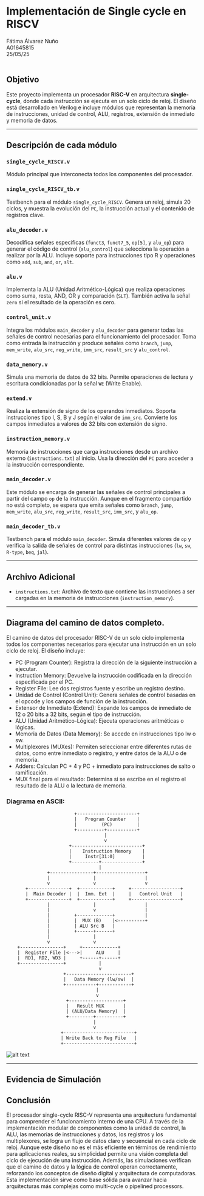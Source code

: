 # Implementación de Single cycle en RISCV
Fátima Álvarez Nuño <br/>
A01645815 <br/>
25/05/25 <br/>
<br/>

## Objetivo

Este proyecto implementa un procesador **RISC-V** en arquitectura **single-cycle**, donde cada instrucción se ejecuta en un solo ciclo de reloj. El diseño está desarrollado en Verilog e incluye módulos que representan la memoria de instrucciones, unidad de control, ALU, registros, extensión de inmediato y memoria de datos.

---

## Descripción de cada módulo

### `single_cycle_RISCV.v`
Módulo principal que interconecta todos los componentes del procesador.

### `single_cycle_RISCV_tb.v`
Testbench para el módulo `single_cycle_RISCV`. Genera un reloj, simula 20 ciclos, y muestra la evolución del `PC`, la instrucción actual y el contenido de registros clave.

### `alu_decoder.v`
Decodifica señales específicas (`funct3`, `funct7_5`, `op[5]`, y `alu_op`) para generar el código de control (`alu_control`) que selecciona la operación a realizar por la ALU. Incluye soporte para instrucciones tipo R y operaciones como `add`, `sub`, `and`, `or`, `slt`.

### `alu.v`
Implementa la ALU (Unidad Aritmético-Lógica) que realiza operaciones como suma, resta, AND, OR y comparación (`SLT`). También activa la señal `zero` si el resultado de la operación es cero.

### `control_unit.v`
Integra los módulos `main_decoder` y `alu_decoder` para generar todas las señales de control necesarias para el funcionamiento del procesador. Toma como entrada la instrucción y produce señales como `branch`, `jump`, `mem_write`, `alu_src`, `reg_write`, `imm_src`, `result_src` y `alu_control`.

### `data_memory.v`
Simula una memoria de datos de 32 bits. Permite operaciones de lectura y escritura condicionadas por la señal `WE` (Write Enable).

### `extend.v`
Realiza la extensión de signo de los operandos inmediatos. Soporta instrucciones tipo I, S, B y J según el valor de `imm_src`. Convierte los campos inmediatos a valores de 32 bits con extensión de signo.

### `instruction_memory.v`
Memoria de instrucciones que carga instrucciones desde un archivo externo (`instructions.txt`) al inicio. Usa la dirección del `PC` para acceder a la instrucción correspondiente.

### `main_decoder.v`
Este módulo se encarga de generar las señales de control principales a partir del campo `op` de la instrucción. Aunque en el fragmento compartido no está completo, se espera que emita señales como `branch`, `jump`, `mem_write`, `alu_src`, `reg_write`, `result_src`, `imm_src`, y `alu_op`.

### `main_decoder_tb.v`
Testbench para el módulo `main_decoder`. Simula diferentes valores de `op` y verifica la salida de señales de control para distintas instrucciones (`lw`, `sw`, `R-type`, `beq`, `jal`).

---

## Archivo Adicional

- `instructions.txt`: Archivo de texto que contiene las instrucciones a ser cargadas en la memoria de instrucciones (`instruction_memory`).

---


## Diagrama del camino de datos completo.
El camino de datos del procesador RISC-V de un solo ciclo implementa todos los componentes necesarios para ejecutar una instrucción en un solo ciclo de reloj. El diseño incluye:

* PC (Program Counter): Registra la dirección de la siguiente instrucción a ejecutar.
* Instruction Memory: Devuelve la instrucción codificada en la dirección especificada por el PC.
* Register File: Lee dos registros fuente y escribe un registro destino.
* Unidad de Control (Control Unit): Genera señales de control basadas en el opcode y los campos de función de la instrucción.
* Extensor de Inmediato (Extend): Expande los campos de inmediato de 12 o 20 bits a 32 bits, según el tipo de instrucción.
* ALU (Unidad Aritmético-Lógica): Ejecuta operaciones aritméticas o lógicas.
* Memoria de Datos (Data Memory): Se accede en instrucciones tipo lw o sw.
* Multiplexores (MUXes): Permiten seleccionar entre diferentes rutas de datos, como entre inmediato o registro, y entre datos de la ALU o de memoria.
* Adders: Calculan PC + 4 y PC + inmediato para instrucciones de salto o ramificación.
* MUX final para el resultado: Determina si se escribe en el registro el resultado de la ALU o la lectura de memoria. 

### Diagrama en ASCII:
                                                          
                             +----------------------+
                             |   Program Counter    |
                             |         (PC)         |
                             +----------+-----------+
                                        |
                                        v
                           +--------------------------+
                           |    Instruction Memory    |
                           |     Instr[31:0]          |
                           +----------+---------------+
                                      |
                   +----------------+------------------+
                   |                |                  |
                   v                v                  v
           +---------------+  +------------+     +------------------+
           |  Main Decoder |  |  Imm. Ext  |     |   Control Unit   |
           +---------------+  +------------+     +------------------+
                   |                |                  |
                   |                v                  |
                   |         +-------------+           |
                   |         |  MUX (B)    |<----------+
                   |         | ALU Src B   |
                   |         +------+------+           
                   |                |                  
                   v                v                  
        +----------------+     +-------------+         
        |  Register File |<--->|     ALU     |         
        |  RD1, RD2, WD3 |     +------+------+
        +----------------+            |
                                      v
                         +------------------------+
                         |   Data Memory (lw/sw)  |
                         +-----------+------------+
                                     |
                                     v
                          +--------------------+
                          |   Result MUX       |
                          | (ALU/Data Memory)  |
                          +---------+----------+
                                    |
                                    v
                        +--------------------------+
                        | Write Back to Reg File   |
                        +--------------------------+



![alt text](diagrama.png)

---

## Evidencia de Simulación


## Conclusión
El procesador single-cycle RISC-V representa una arquitectura fundamental para comprender el funcionamiento interno de una CPU. A través de la implementación modular de componentes como la unidad de control, la ALU, las memorias de instrucciones y datos, los registros y los multiplexores, se logra un flujo de datos claro y secuencial en cada ciclo de reloj. Aunque este diseño no es el más eficiente en términos de rendimiento para aplicaciones reales, su simplicidad permite una visión completa del ciclo de ejecución de una instrucción. Además, las simulaciones verifican que el camino de datos y la lógica de control operan correctamente, reforzando los conceptos de diseño digital y arquitectura de computadoras. Esta implementación sirve como base sólida para avanzar hacia arquitecturas más complejas como multi-cycle o pipelined processors.
